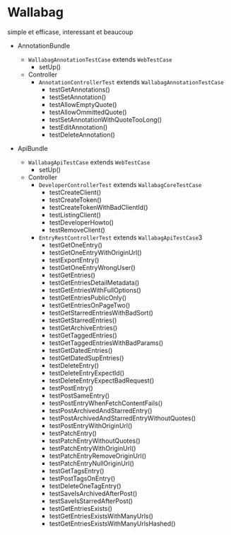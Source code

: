 # Wallabag

simple et efficase, interessant et beaucoup

- AnnotationBundle
    + `WallabagAnnotationTestCase` extends `WebTestCase`
        * setUp()
    + Controller
        * `AnnotationControllerTest` extends `WallabagAnnotationTestCase`
            - testGetAnnotations()
            - testSetAnnotation()
            - testAllowEmptyQuote()
            - testAllowOmmittedQuote()
            - testSetAnnotationWithQuoteTooLong()
            - testEditAnnotation()
            - testDeleteAnnotation()


- ApiBundle
    + `WallabagApiTestCase` extends `WebTestCase`
        * setUp()
    + Controller
        * `DeveloperControllerTest` extends `WallabagCoreTestCase`
            - testCreateClient()
            - testCreateToken()
            - testCreateTokenWithBadClientId()
            - testListingClient()
            - testDeveloperHowto()
            - testRemoveClient()
        * `EntryRestControllerTest` extends `WallabagApiTestCase`3
            - testGetOneEntry()
            - testGetOneEntryWithOriginUrl()
            - testExportEntry()
            - testGetOneEntryWrongUser()
            - testGetEntries()
            - testGetEntriesDetailMetadata()
            - testGetEntriesWithFullOptions()
            - testGetEntriesPublicOnly()
            - testGetEntriesOnPageTwo()
            - testGetStarredEntriesWithBadSort()
            - testGetStarredEntries()
            - testGetArchiveEntries()
            - testGetTaggedEntries()
            - testGetTaggedEntriesWithBadParams()
            - testGetDatedEntries()
            - testGetDatedSupEntries()
            - testDeleteEntry()
            - testDeleteEntryExpectId()
            - testDeleteEntryExpectBadRequest()
            - testPostEntry()
            - testPostSameEntry()
            - testPostEntryWhenFetchContentFails()
            - testPostArchivedAndStarredEntry()
            - testPostArchivedAndStarredEntryWithoutQuotes()
            - testPostEntryWithOriginUrl()
            - testPatchEntry()
            - testPatchEntryWithoutQuotes()
            - testPatchEntryWithOriginUrl()
            - testPatchEntryRemoveOriginUrl()
            - testPatchEntryNullOriginUrl()
            - testGetTagsEntry()
            - testPostTagsOnEntry()
            - testDeleteOneTagEntry()
            - testSaveIsArchivedAfterPost()
            - testSaveIsStarredAfterPost()
            - testGetEntriesExists()
            - testGetEntriesExistsWithManyUrls()
            - testGetEntriesExistsWithManyUrlsHashed()